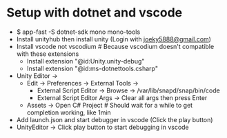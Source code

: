 Setup with dotnet and vscode
=====
* $ app-fast -S dotnet-sdk mono mono-tools
* Install unityhub then install unity (Login with joeky5888@gmail.com)
* Install vscode not vscodium # Because vscodium doesn't compatible with these extensions
    * Install extension "@id:Unity.unity-debug"
    * Install extension "@id:ms-dotnettools.csharp"
* Unity Editor ->
    * Edit -> Preferences -> External Tools ->
        * External Script Editor -> Browse -> /var/lib/snapd/snap/bin/code
        * External Script Editor Args -> Clear all args then press Enter
    * Assets -> Open C# Project # Should wait for a while to get completion working, like 1min
* Add launch.json and start debugger in vscode (Click the play button)
* UnityEditor -> Click play button to start debugging in vscode

